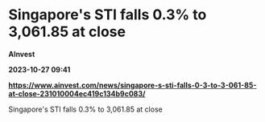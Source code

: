 # Singapore's STI falls 0.3% to 3,061.85 at close
**AInvest**

**2023-10-27 09:41**

**https://www.ainvest.com/news/singapore-s-sti-falls-0-3-to-3-061-85-at-close-231010004ec419c134b9c083/**

Singapore's STI falls 0.3% to 3,061.85 at close